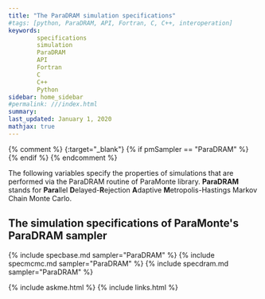 ```yaml
---
title: "The ParaDRAM simulation specifications"
#tags: [python, ParaDRAM, API, Fortran, C, C++, interoperation]
keywords: 
        specifications
        simulation
        ParaDRAM
        API
        Fortran
        C
        C++
        Python
sidebar: home_sidebar
#permalink: ///index.html
summary:
last_updated: January 1, 2020
mathjax: true
---
```

{% comment %}
[](){:target="_blank"}
{% if pmSampler == "ParaDRAM" %}
{% endif %}
{% endcomment %}
<br>

The following variables specify the properties of simulations that are performed via the ParaDRAM routine of ParaMonte library. **ParaDRAM** stands for **Para**llel **D**elayed-**R**ejection **A**daptive **M**etropolis-Hastings Markov Chain Monte Carlo.  

## The simulation specifications of ParaMonte's ParaDRAM sampler  

{% include specbase.md sampler="ParaDRAM" %}
{% include specmcmc.md sampler="ParaDRAM" %}
{% include specdram.md sampler="ParaDRAM" %}

{% include askme.html %}
{% include links.html %}
